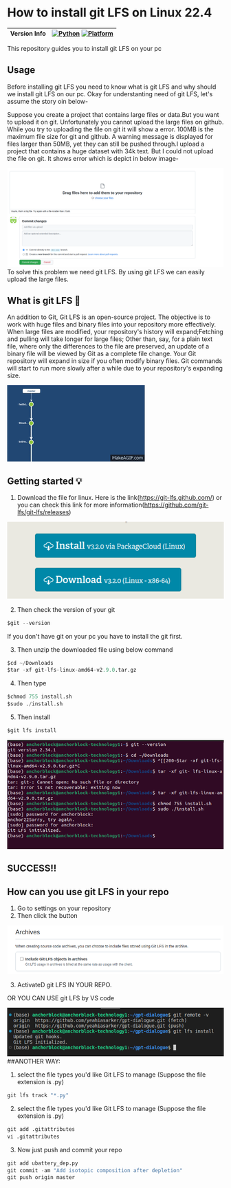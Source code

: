 

# How to install git LFS on Linux 22.4

| Version Info | [![Python](https://img.shields.io/badge/python-v3.9.0-green)](https://www.python.org/downloads/release/python-390/) [![Platform](https://img.shields.io/badge/Platforms-Ubuntu%2022.04.4%20LTS%2C%20win--64-orange)](https://releases.ubuntu.com/22.04/)
|--------------|----------------|

This repository guides you to install git LFS on your pc
## Usage
Before installing git LFS you need to know what is git LFS and why should we install git LFS on our pc. 
Okay for understanting need of git LFS, let's assume the story oin below-


Suppose you create a project that contains large files or data.But you want to upload it on git. Unfortunately you cannot upload the large files on github. While you try to uploading the file on git it will show a error. 100MB is the maximum file size for git and github. A warning message is displayed for files larger than 50MB, yet they can still be pushed through.I upload a project that contains a huge dataset with 34k text. But I could not upload the file on git. It shows error which is depict in below image-

![push output](https://github.com/Ava7i/How-to-install-git-LFS-on-Linux-22.4/blob/main/Img/Screenshot%20from%202022-11-09%2012-39-45.png)
To solve this problem we need git LFS. By using git LFS we can easily upload the large files.

## What is git LFS 🚀
An addition to Git, Git LFS is an open-source project. The objective is to work with huge files and binary files into your repository more effectively.
When large files are modified, your repository's history will expand;Fetching and pulling will take longer for large files;
Other than, say, for a plain text file, where only the differences to the file are preserved, an update of a binary file will be viewed by Git as a complete file change. Your Git repository will expand in size if you often modify binary files. Git commands will start to run more slowly after a while due to your repository's expanding size.

![push output](https://github.com/Ava7i/How-to-install-git-LFS-on-Linux-22.4/blob/main/Img/lfs.gif)

##  Getting started 💡

1. Download the file for linux. Here is the link(https://git-lfs.github.com/) or you can check this link for more information(https://github.com/git-lfs/git-lfs/releases)



![push output](https://github.com/Ava7i/How-to-install-git-LFS-on-Linux-22.4/blob/main/Img/Screenshot%20from%202022-11-09%2015-29-01.png)



2. Then check the version of your git
```python
$git --version

```
If you don't have git on your pc you have to install the git first.


3. Then unzip the downloaded file using below command

```python
$cd ~/Downloads
$tar -xf git-lfs-linux-amd64-v2.9.0.tar.gz
```
4. Then type

```python
$chmod 755 install.sh
$sudo ./install.sh
```

5. Then install

```python
$git lfs install
```

![push output](https://github.com/Ava7i/How-to-install-git-LFS-on-Linux-22.4/blob/main/Img/Screenshot%20from%202022-11-09%2016-20-19.png)
 ## SUCCESS!!
## How can you use git LFS in your repo
1. Go to settings on your repository
2. Then click the button 
 
 
 ![push output](https://github.com/Ava7i/How-to-install-git-LFS-on-Linux-22.4/blob/main/Img/Screenshot%20from%202022-11-09%2016-29-32.png)

3. ActivateD git LFS IN YOUR REPO.

OR YOU CAN USE git LFS by VS code

 ![push output](https://github.com/Ava7i/How-to-install-git-LFS-on-Linux-22.4/blob/main/Img/Screenshot%20from%202022-11-09%2016-46-02.png)
 ##ANOTHER WAY:
1. select the file types you'd like Git LFS to manage (Suppose the file extension is .py)
 
```python
git lfs track "*.py"
```

2. select the file types you'd like Git LFS to manage (Suppose the file extension is .py)
 
```python
git add .gitattributes
vi .gitattributes


```

3. Now just push and commit your repo
```python
git add ubattery_dep.py
git commit -am "Add isotopic composition after depletion"
git push origin master

```

